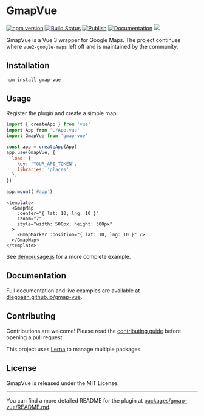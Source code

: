 # GmapVue

[![npm version](https://badge.fury.io/js/gmap-vue.svg)](https://badge.fury.io/js/gmap-vue)
[![Build Status](https://travis-ci.org/diegoazh/gmap-vue.svg?branch=master)](https://travis-ci.org/diegoazh/gmap-vue)
[![Publish](https://github.com/diegoazh/gmap-vue/workflows/publish/badge.svg)](https://github.com/diegoazh/gmap-vue/actions?query=workflow%3Apublish)
[![Documentation](https://github.com/diegoazh/gmap-vue/workflows/documentation/badge.svg)](https://github.com/diegoazh/gmap-vue/actions?query=workflow%3Adocumentation)
[![](https://data.jsdelivr.com/v1/package/npm/gmap-vue/badge)](https://www.jsdelivr.com/package/npm/gmap-vue)

GmapVue is a Vue 3 wrapper for Google Maps. The project continues where
`vue2-google-maps` left off and is maintained by the community.

## Installation

```sh
npm install gmap-vue
```

## Usage

Register the plugin and create a simple map:

```js
import { createApp } from 'vue'
import App from './App.vue'
import GmapVue from 'gmap-vue'

const app = createApp(App)
app.use(GmapVue, {
  load: {
    key: 'YOUR_API_TOKEN',
    libraries: 'places',
  },
})

app.mount('#app')
```

```vue
<template>
  <GmapMap
    :center="{ lat: 10, lng: 10 }"
    :zoom="7"
    style="width: 500px; height: 300px"
  >
    <GmapMarker :position="{ lat: 10, lng: 10 }" />
  </GmapMap>
</template>
```

See [demo/usage.js](demo/usage.js) for a more complete example.

## Documentation

Full documentation and live examples are available at
[diegoazh.github.io/gmap-vue](https://diegoazh.github.io/gmap-vue/).

## Contributing

Contributions are welcome! Please read the
[contributing guide](https://github.com/diegoazh/gmap-vue/blob/master/CONTRIBUTING.md)
before opening a pull request.

This project uses [Lerna](https://github.com/lerna/lerna) to manage multiple
packages.

## License

GmapVue is released under the MIT License.

---

You can find a more detailed README for the plugin at
[packages/gmap-vue/README.md](https://github.com/diegoazh/gmap-vue/blob/master/packages/gmap-vue/README.md).
